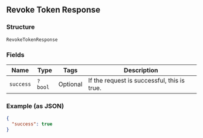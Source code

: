 ## Revoke Token Response

### Structure

`RevokeTokenResponse`

### Fields

| Name | Type | Tags | Description |
|  --- | --- | --- | --- |
| `success` | `?bool` | Optional | If the request is successful, this is true. |

### Example (as JSON)

```json
{
  "success": true
}
```

